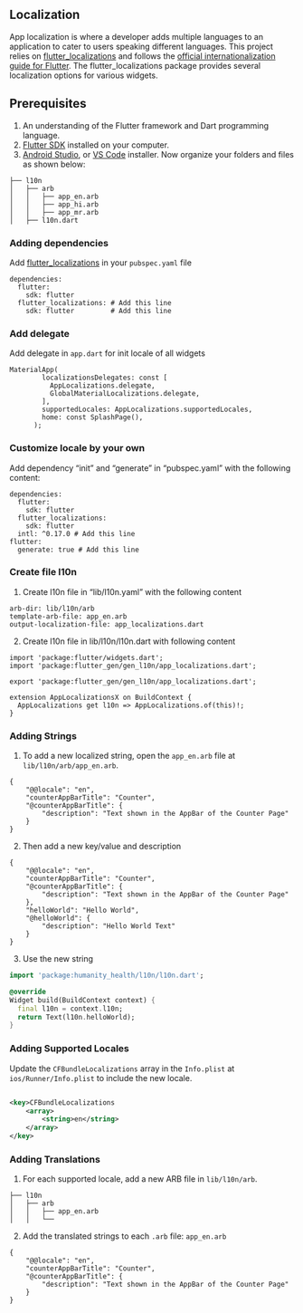 ## Localization

App localization is where a developer adds multiple languages to an application to cater to users
speaking different languages. This project relies
on [flutter_localizations][flutter_localizations_link] and follows
the [official internationalization guide for Flutter][internationalization_link]. The
flutter_localizations package provides several localization options for various widgets.

## Prerequisites

1. An understanding of the Flutter framework and Dart programming language.
2. [Flutter SDK](https://flutter.dev/) installed on your computer.
3. [Android Studio](https://developer.android.com/studio),
   or [VS Code](https://code.visualstudio.com/download) installer. Now organize your folders and
   files as shown below:

```
├── l10n
│   ├── arb
│   │   ├── app_en.arb
│   │   ├── app_hi.arb
│   │   ├── app_mr.arb
│   ├── l10n.dart
```

### Adding dependencies

Add [flutter_localizations](https://pub.dev/packages/localization) in your `pubspec.yaml` file

```
dependencies:
  flutter:
    sdk: flutter
  flutter_localizations: # Add this line
    sdk: flutter         # Add this line
```

### Add delegate

Add delegate in `app.dart` for init locale of all widgets

```
MaterialApp(
        localizationsDelegates: const [
          AppLocalizations.delegate,
          GlobalMaterialLocalizations.delegate,
        ],
        supportedLocales: AppLocalizations.supportedLocales,
        home: const SplashPage(),
      );
```

### Customize locale by your own

Add dependency “init” and “generate” in “pubspec.yaml” with the following content:

```
dependencies:
  flutter:
    sdk: flutter
  flutter_localizations:
    sdk: flutter
  intl: ^0.17.0 # Add this line
flutter:
  generate: true # Add this line
 ```

### Create file l10n

1. Create l10n file in “lib/l10n.yaml” with the following content

```
arb-dir: lib/l10n/arb
template-arb-file: app_en.arb
output-localization-file: app_localizations.dart
```

2. Create l10n file in lib/l10n/l10n.dart with following content

```
import 'package:flutter/widgets.dart';
import 'package:flutter_gen/gen_l10n/app_localizations.dart';

export 'package:flutter_gen/gen_l10n/app_localizations.dart';

extension AppLocalizationsX on BuildContext {
  AppLocalizations get l10n => AppLocalizations.of(this)!;
}
```

### Adding Strings

1. To add a new localized string, open the `app_en.arb` file at `lib/l10n/arb/app_en.arb`.

```arb
{
    "@@locale": "en",
    "counterAppBarTitle": "Counter",
    "@counterAppBarTitle": {
        "description": "Text shown in the AppBar of the Counter Page"
    }
}
```

2. Then add a new key/value and description

```arb
{
    "@@locale": "en",
    "counterAppBarTitle": "Counter",
    "@counterAppBarTitle": {
        "description": "Text shown in the AppBar of the Counter Page"
    },
    "helloWorld": "Hello World",
    "@helloWorld": {
        "description": "Hello World Text"
    }
}
```

3. Use the new string

```dart
import 'package:humanity_health/l10n/l10n.dart';

@override
Widget build(BuildContext context) {
  final l10n = context.l10n;
  return Text(l10n.helloWorld);
}
```

### Adding Supported Locales

Update the `CFBundleLocalizations` array in the `Info.plist` at `ios/Runner/Info.plist` to include
the new locale.

```xml

<key>CFBundleLocalizations
    <array>
        <string>en</string>
    </array>
</key>
```

### Adding Translations

1. For each supported locale, add a new ARB file in `lib/l10n/arb`.

```
├── l10n
│   ├── arb
│   │   ├── app_en.arb
│   │   └──
```

2. Add the translated strings to each `.arb` file:
   `app_en.arb`

```arb
{
    "@@locale": "en",
    "counterAppBarTitle": "Counter",
    "@counterAppBarTitle": {
        "description": "Text shown in the AppBar of the Counter Page"
    }
}
```

[flutter_localizations_link]: https://api.flutter.dev/flutter/flutter_localizations/flutter_localizations-library.html

[internationalization_link]: https://flutter.dev/docs/development/accessibility-and-localization/internationalization